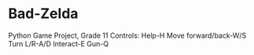 # Bad-Zelda
Python Game Project, Grade 11
Controls:
Help-H
Move forward/back-W/S
Turn L/R-A/D
Interact-E
Gun-Q
